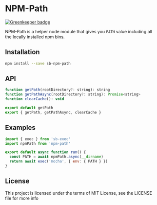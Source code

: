 NPM-Path
=========

[![Greenkeeper badge](https://badges.greenkeeper.io/steelbrain/npm-path.svg)](https://greenkeeper.io/)

NPM-Path is a helper node module that gives you `PATH` value including all the locally installed npm bins.

## Installation

```sh
npm install --save sb-npm-path
```

## API

```js
function getPath(rootDirectory?: string): string
function getPathAsync(rootDirectory?: string): Promise<string>
function clearCache(): void

export default getPath
export { getPath, getPathAsync, clearCache }
```

## Examples
```js
import { exec } from 'sb-exec'
import npmPath from 'npm-path'

export default async function run() {
  const PATH = await npmPath.async(__dirname)
  return await exec('mocha', { env: { PATH } })
}
```

## License

This project is licensed under the terms of MIT License, see the LICENSE file for more info
